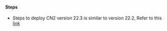 #### Steps

* Steps to deploy CN2 version 22.3 is similar to version 22.2, Refer to this [link](https://github.com/urao/JNPR-CN2/blob/main/CN2-22.2/Steps_2_Deploy_CN2.md)

